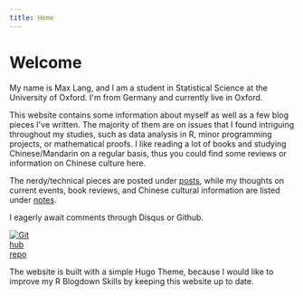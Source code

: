 ```yaml
---
title: Home
---
```

# Welcome 

My name is Max Lang, and I am a student in Statistical Science at the University of Oxford. I'm from Germany and currently live in Oxford.

This website contains some information about myself as well as a few blog pieces I've written. The majority of them are on issues that I found intriguing throughout my studies, such as data analysis in R, minor programming projects, or mathematical proofs. 
I like reading a lot of books and studying Chinese/Mandarin on a regular basis, thus you could find some reviews or information on Chinese culture here.

The nerdy/technical pieces are posted under [posts](/post/), while my thoughts on current events, book reviews, and Chinese cultural information are listed under [notes](/note/).

I eagerly await comments through Disqus or Github.

[<img src="https://simpleicons.org/icons/github.svg" style="max-width:8%;min-width:40px;" alt="Github repo" />](https://github.com/MaxMLang)



The website is built with a simple Hugo Theme, because I would like to improve my R Blogdown Skills by keeping this website up to date.